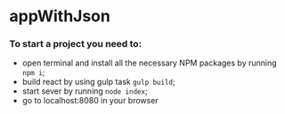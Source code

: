 # appWithJson

### To start a project you need to:
* open terminal and install all the necessary NPM packages by running ``npm i``;
* build react by using gulp task ``gulp build``;
* start sever by running ``node index``;
* go to localhost:8080 in your browser
